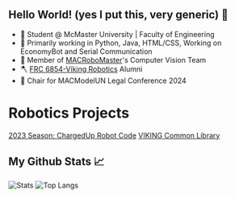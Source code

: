 ## Hello World! (yes I put this, very generic) 👋
- 🏫 Student @ McMaster University | Faculty of Engineering
- 🌱 Primarily working in Python, Java, HTML/CSS, Working on EconomyBot and Serial Communication
- 🤖 Member of [MACRoboMaster](https://github.com/macrobomaster)'s Computer Vision Team
- 🪓 [FRC 6854-Viking Robotics](https://github.com/FRC6854) Alumni
- 💺 Chair for MACModelUN Legal Conference 2024

# Robotics Projects
[2023 Season: ChargedUp Robot Code](https://github.com/FRC6854/2023ChargedUpOfficial)
[VIKING Common Library](https://github.com/FRC6854/VIKING)

## My Github Stats 📈
![Stats](https://github-readme-stats.vercel.app/api?username=At104&show_icons=true&theme=monokai) ![Top Langs](https://github-readme-stats.vercel.app/api/top-langs/?username=At104)
